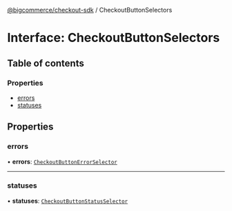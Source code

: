 [@bigcommerce/checkout-sdk](../README.md) / CheckoutButtonSelectors

# Interface: CheckoutButtonSelectors

## Table of contents

### Properties

- [errors](CheckoutButtonSelectors.md#errors)
- [statuses](CheckoutButtonSelectors.md#statuses)

## Properties

### errors

• **errors**: [`CheckoutButtonErrorSelector`](../classes/CheckoutButtonErrorSelector.md)

___

### statuses

• **statuses**: [`CheckoutButtonStatusSelector`](../classes/CheckoutButtonStatusSelector.md)
